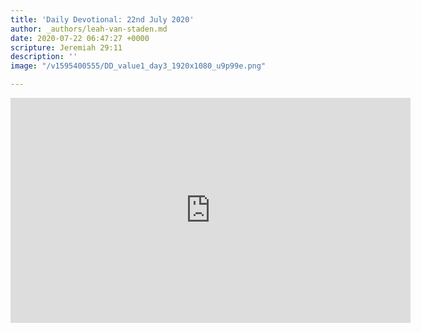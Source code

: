 ```yaml
---
title: 'Daily Devotional: 22nd July 2020'
author: _authors/leah-van-staden.md
date: 2020-07-22 06:47:27 +0000
scripture: Jeremiah 29:11
description: ''
image: "/v1595400555/DD_value1_day3_1920x1080_u9p99e.png"

---
```

<iframe src="https://player.vimeo.com/video/440467498" width="640" height="360" frameborder="0" allow="autoplay; fullscreen" allowfullscreen></iframe>